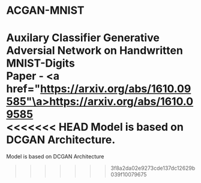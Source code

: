 # ACGAN-MNIST
Auxilary Classifier Generative Adversial Network on Handwritten MNIST-Digits
<br>
Paper - <a href="https://arxiv.org/abs/1610.09585"\a>https://arxiv.org/abs/1610.09585
<br>
<<<<<<< HEAD
Model is based on DCGAN Architecture.
=======
Model is based on DCGAN Architecture 
>>>>>>> 3f8a2da02e9273cde137dc12629b039f10079675




